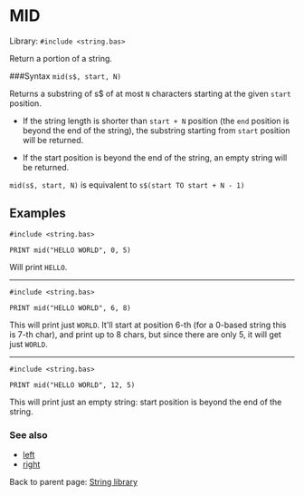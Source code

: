 # MID

Library: `#include <string.bas>`

Return a portion of a string.


###Syntax
`mid(s$, start, N)`

Returns a substring of s$ of at most `N` characters starting at the given
`start` position.

 * If the string length is shorter than `start + N` position (the `end` position is
beyond the end of the string), the substring starting from `start` position will
be returned.

 * If the start position is beyond the end of the string, an empty string
will be returned.

`mid(s$, start, N)` is equivalent to `s$(start TO start + N - 1)`

## Examples

```basic
#include <string.bas>

PRINT mid("HELLO WORLD", 0, 5)
```
Will print `HELLO`.

---

```basic
#include <string.bas>

PRINT mid("HELLO WORLD", 6, 8)
```
This will print just `WORLD`.
It'll start at position 6-th (for a 0-based string this is 7-th char), and print
up to 8 chars, but since there are only 5, it will get just `WORLD`.

---

```basic
#include <string.bas>

PRINT mid("HELLO WORLD", 12, 5)
```
This will print just an empty string: start position is beyond the end
of the string.


### See also

 * [left](left.md)
 * [right](right.md)


Back to parent page: [String library](../string.bas.md)
